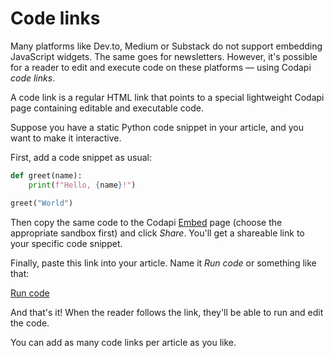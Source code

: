 # Code links

Many platforms like Dev.to, Medium or Substack do not support embedding JavaScript widgets. The same goes for newsletters. However, it's possible for a reader to edit and execute code on these platforms — using Codapi _code links_.

A code link is a regular HTML link that points to a special lightweight Codapi page containing editable and executable code.

Suppose you have a static Python code snippet in your article, and you want to make it interactive.

First, add a code snippet as usual:

```python
def greet(name):
    print(f"Hello, {name}!")

greet("World")
```

Then copy the same code to the Codapi [Embed](https://codapi.org/embed/add/) page (choose the appropriate sandbox first) and click _Share_. You'll get a shareable link to your specific code snippet.

Finally, paste this link into your article. Name it _Run code_ or something like that:

[Run code](https://codapi.org/embed/?sandbox=python&code=def%2520greet%28name%29%253A%250A%2520%2520%2520%2520print%28f%2522Hello%252C%2520%257Bname%257D%21%2522%29%250A%250Agreet%28%2522World%2522%29)

And that's it! When the reader follows the link, they'll be able to run and edit the code.

You can add as many code links per article as you like.
